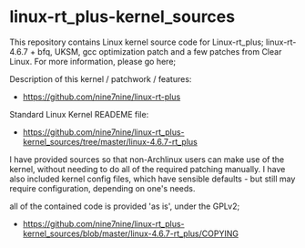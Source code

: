 # linux-rt_plus-kernel_sources

This repository contains Linux kernel source code for Linux-rt_plus; linux-rt-4.6.7 + bfq, UKSM, gcc optimization patch 
and a few patches from Clear Linux. For more information, please go here; 

Description of this kernel / patchwork / features:

* https://github.com/nine7nine/linux-rt-plus

Standard Linux Kernel READEME file:

* https://github.com/nine7nine/linux-rt_plus-kernel_sources/tree/master/linux-4.6.7-rt_plus

I have provided sources so that non-Archlinux users can make use of the kernel, without needing to do all of the required patching manually. I have also included kernel config files, which have sensible defaults - but still may require 
configuration, depending on one's needs.

all of the contained code is provided 'as is', under the GPLv2; 

* https://github.com/nine7nine/linux-rt_plus-kernel_sources/blob/master/linux-4.6.7-rt_plus/COPYING
